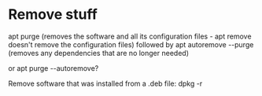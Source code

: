 # Remove stuff

apt purge <name> (removes the software and all its configuration files - apt remove doesn't remove the configuration files)
followed by
apt autoremove --purge (removes any dependencies that are no longer needed)

or apt purge --autoremove?


Remove software that was installed from a .deb file:
dpkg -r <name>

